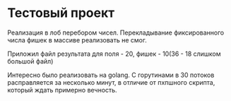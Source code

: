 Тестовый проект 
========================

Реализация в лоб перебором чисел. Перекладывание фиксированного числа фишек в массиве реализовать не смог.

Приложил файл результата для поля - 20, фишек - 10(36 - 18 слишком большой файл)

Интересно было реализовать на golang. С горутинами в 30 потоков расправляется за несколько минут, в отличие от пхпшного скрипта, который ждать примерно вечность.
